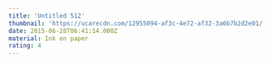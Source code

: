 ```yaml
---
title: 'Untitled 512'
thumbnail: 'https://ucarecdn.com/12955094-af3c-4e72-af32-3a6b7b2d2e01/'
date: 2015-06-28T06:41:14.000Z
material: Ink on paper
rating: 4
---
```

